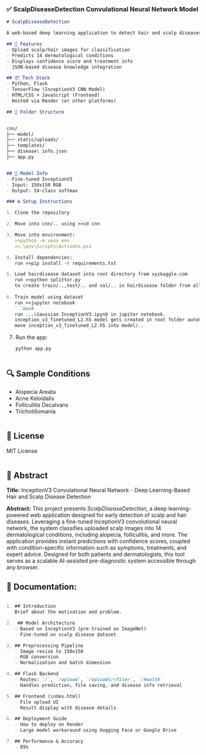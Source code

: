 
### ✅ ScalpDiseaseDetection Convulational Neural Network Model

```markdown
# ScalpDiseaseDetection

A web-based deep learning application to detect hair and scalp diseases from uploaded images using a fine-tuned InceptionV3 model.

## 🚀 Features
- Upload scalp/hair images for classification
- Predicts 14 dermatological conditions
- Displays confidence score and treatment info
- JSON-based disease knowledge integration

## 📦 Tech Stack
- Python, Flask
- TensorFlow (InceptionV3 CNN Model)
- HTML/CSS + JavaScript (Frontend)
- Hosted via Render (or other platforms)

## 📁 Folder Structure


cnn/                                                                                                                                                                                  
├── model/                                                                                                                                                                                    
├── static/uploads/                                                                                                                                                                        
├── templates/                                                                                                                                                                             
├── disease\_info.json                                                                                                                                                                   
├── app.py


```

```markdown

## 🧠 Model Info
- Fine-tuned InceptionV3
- Input: 150x150 RGB
- Output: 14-class softmax

### ⚙️ Setup Instructions

1. Clone the repository

2. Move into cnn/.. using >>cd cnn

3. Move into environment:
   >>python -m venv env
   >>.\env\Scripts\Activate.ps1

4. Install dependencies:   
   run >>pip install -r requirements.txt

5. Load hairdisease dataset into root directory from xyzkaggle.com
   run >>python splittor.py
   to create train/..,test/.. and val/.. in hairdisease folder from all/.. folder
   
6. Train model using dataset
   run >>jupyter notebook
   ```bash
   run ...\Gaussian InceptionV3.ipynb in jupitor notebook.
   inception_v3_finetuned_L2.h5 model gets created in root folder automatically
   move inception_v3_finetuned_L2.h5 into model/..
   ```

7. Run the app:

   ```bash
   python app.py
   ```
```

```

## 🔍 Sample Conditions

* Alopecia Areata
* Acne Keloidalis
* Folliculitis Decalvans
* Trichotillomania

```
```
## 📄 License

MIT License

```

```

## 📑 Abstract

**Title:** InceptionV3 Convulational Neural Network - Deep Learning-Based Hair and Scalp Disease Detection

**Abstract:**
This project presents *ScalpDiseaseDetection*, a deep learning-powered web application designed for early detection of scalp and hair diseases. Leveraging a fine-tuned InceptionV3 convolutional neural network, the system classifies uploaded scalp images into 14 dermatological conditions, including alopecia, folliculitis, and more. The application provides instant predictions with confidence scores, coupled with condition-specific information such as symptoms, treatments, and expert advice. Designed for both patients and dermatologists, this tool serves as a scalable AI-assisted pre-diagnostic system accessible through any browser.





## 📘 Documentation:
```markdown

1. ## Introduction
   Brief about the motivation and problem.

2.  ## Model Architecture
   - Based on InceptionV3 (pre-trained on ImageNet)
   - Fine-tuned on scalp disease dataset

3. ## Preprocessing Pipeline
   - Image resize to 150x150  
   - RGB conversion  
   - Normalization and batch dimension

4. ## Flask Backend
   - Routes: `/`, `/upload`, `/uploads/<file>`, `/health`  
   - Handles prediction, file saving, and disease info retrieval

5. ## Frontend (index.html) 
   - File upload UI  
   - Result display with disease details

6. ## Deployment Guide 
   - How to deploy on Render  
   - Large model workaround using Hugging Face or Google Drive

7. ## Performance & Accuracy
   - 85%

```
